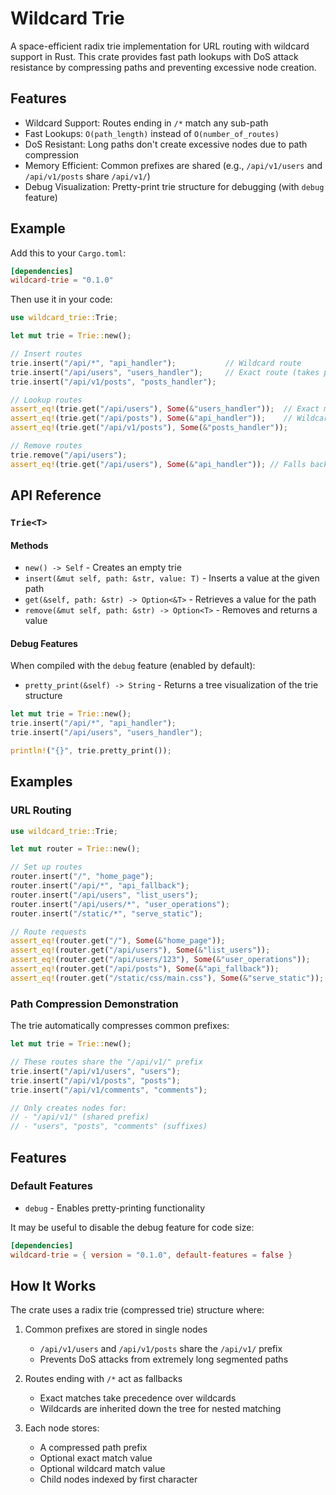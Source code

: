 # Wildcard Trie

A space-efficient radix trie implementation for URL routing with wildcard support in Rust. This crate provides fast path lookups with DoS attack resistance by compressing paths and preventing excessive node creation.

## Features

- Wildcard Support: Routes ending in `/*` match any sub-path
- Fast Lookups: `O(path_length)` instead of `O(number_of_routes)`
- DoS Resistant: Long paths don't create excessive nodes due to path compression
- Memory Efficient: Common prefixes are shared (e.g., `/api/v1/users` and `/api/v1/posts` share `/api/v1/`)
- Debug Visualization: Pretty-print trie structure for debugging (with `debug` feature)

## Example

Add this to your `Cargo.toml`:

```toml
[dependencies]
wildcard-trie = "0.1.0"
```

Then use it in your code:

```rust
use wildcard_trie::Trie;

let mut trie = Trie::new();

// Insert routes
trie.insert("/api/*", "api_handler");           // Wildcard route
trie.insert("/api/users", "users_handler");     // Exact route (takes precedence)
trie.insert("/api/v1/posts", "posts_handler");

// Lookup routes
assert_eq!(trie.get("/api/users"), Some(&"users_handler"));  // Exact match
assert_eq!(trie.get("/api/posts"), Some(&"api_handler"));    // Wildcard match
assert_eq!(trie.get("/api/v1/posts"), Some(&"posts_handler"));

// Remove routes
trie.remove("/api/users");
assert_eq!(trie.get("/api/users"), Some(&"api_handler")); // Falls back to wildcard
```

## API Reference

### `Trie<T>`

#### Methods

- `new() -> Self` - Creates an empty trie
- `insert(&mut self, path: &str, value: T)` - Inserts a value at the given path
- `get(&self, path: &str) -> Option<&T>` - Retrieves a value for the path
- `remove(&mut self, path: &str) -> Option<T>` - Removes and returns a value

#### Debug Features

When compiled with the `debug` feature (enabled by default):

- `pretty_print(&self) -> String` - Returns a tree visualization of the trie structure

```rust
let mut trie = Trie::new();
trie.insert("/api/*", "api_handler");
trie.insert("/api/users", "users_handler");

println!("{}", trie.pretty_print());
```

## Examples

### URL Routing

```rust
use wildcard_trie::Trie;

let mut router = Trie::new();

// Set up routes
router.insert("/", "home_page");
router.insert("/api/*", "api_fallback");
router.insert("/api/users", "list_users");
router.insert("/api/users/*", "user_operations");
router.insert("/static/*", "serve_static");

// Route requests
assert_eq!(router.get("/"), Some(&"home_page"));
assert_eq!(router.get("/api/users"), Some(&"list_users"));
assert_eq!(router.get("/api/users/123"), Some(&"user_operations"));
assert_eq!(router.get("/api/posts"), Some(&"api_fallback"));
assert_eq!(router.get("/static/css/main.css"), Some(&"serve_static"));
```

### Path Compression Demonstration

The trie automatically compresses common prefixes:

```rust
let mut trie = Trie::new();

// These routes share the "/api/v1/" prefix
trie.insert("/api/v1/users", "users");
trie.insert("/api/v1/posts", "posts");
trie.insert("/api/v1/comments", "comments");

// Only creates nodes for:
// - "/api/v1/" (shared prefix)
// - "users", "posts", "comments" (suffixes)
```

## Features

### Default Features

- `debug` - Enables pretty-printing functionality

It may be useful to disable the debug feature for code size:

```toml
[dependencies]
wildcard-trie = { version = "0.1.0", default-features = false }
```

## How It Works

The crate uses a radix trie (compressed trie) structure where:

1. Common prefixes are stored in single nodes

   - `/api/v1/users` and `/api/v1/posts` share the `/api/v1/` prefix
   - Prevents DoS attacks from extremely long segmented paths

2. Routes ending with `/*` act as fallbacks

   - Exact matches take precedence over wildcards
   - Wildcards are inherited down the tree for nested matching

3. Each node stores:
   - A compressed path prefix
   - Optional exact match value
   - Optional wildcard match value
   - Child nodes indexed by first character
